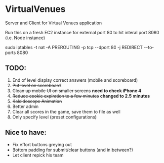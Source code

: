 VirtualVenues
=============

Server and Client for Virtual Venues application

Run this on a fresh EC2 instance for external port 80 to hit interal port 8080
(i.e. Node instance)

sudo iptables -t nat -A PREROUTING -p tcp --dport 80 -j REDIRECT --to-ports 8080

TODO:
-----
1. End of level display correct answers (mobile and scoreboard)
2. ~~Put level on scoreboard~~
3. ~~Clean up mobile UI on smaller screens~~ **need to check iPhone 4**
4. ~~Reduce cookie expiration to a few minutes~~ **changed to 2.5 minutes**
5. ~~Kaleidoscope Animation~~
6. Better admin 
  1. Clear all scores in the game, save them to file as well
  2. Only specify level (preset configurations)

Nice to have:
--------------
- Fix effort buttons greying out
- Bottom padding for submit/clear buttons (and in between?)
- Let client repick his team




